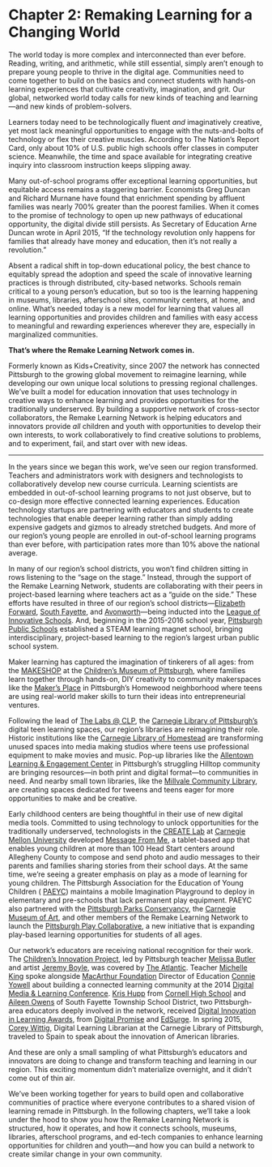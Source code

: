 # Chapter 2: Remaking Learning for a Changing World

The world today is more complex and interconnected than ever before. Reading, writing, and arithmetic, while still essential, simply aren’t enough to prepare young people to thrive in the digital age. Communities need to come together to build on the basics and connect students with hands-on learning experiences that cultivate creativity, imagination, and grit. Our global, networked world today calls for new kinds of teaching and learning—and new kinds of problem-solvers.

Learners today need to be technologically fluent _and_ imaginatively creative, yet most lack meaningful opportunities to engage with the nuts-and-bolts of technology or flex their creative muscles. According to The Nation’s Report Card, only about 10% of U.S. public high schools offer classes in computer science. Meanwhile, the time and space available for integrating creative inquiry into classroom instruction keeps slipping away.

Many out-of-school programs offer exceptional learning opportunities, but equitable access remains a staggering barrier. Economists Greg Duncan and Richard Murnane have found that enrichment spending by affluent families was nearly 700% greater than the poorest families. When it comes to the promise of technology to open up new pathways of educational opportunity, the digital divide still persists. As Secretary of Education Arne Duncan wrote in April 2015, “If the technology revolution only happens for families that already have money and education, then it’s not really a revolution.”

Absent a radical shift in top-down educational policy, the best chance to equitably spread the adoption and speed the scale of innovative learning practices is through distributed, city-based networks. Schools remain critical to a young person’s education, but so too is the learning happening in museums, libraries, afterschool sites, community centers, at home, and online. What’s needed today is a new model for learning that values all learning opportunities and provides children and families with easy access to meaningful and rewarding experiences wherever they are, especially in marginalized communities.

**That’s where the Remake Learning Network comes in.**

Formerly known as Kids+Creativity, since 2007 the network has connected Pittsburgh to the growing global movement to reimagine learning, while developing our own unique local solutions to pressing regional challenges. We’ve built a model for education innovation that uses technology in creative ways to enhance learning and provides opportunities for the traditionally underserved. By building a supportive network of cross-sector collaborators, the Remake Learning Network is helping educators and innovators provide _all_ children and youth with opportunities to develop their own interests, to work collaboratively to find creative solutions to problems, and to experiment, fail, and start over with new ideas.

---

In the years since we began this work, we’ve seen our region transformed. Teachers and administrators work with designers and technologists to collaboratively develop new course curricula. Learning scientists are embedded in out-of-school learning programs to not just observe, but to co-design more effective connected learning experiences. Education technology startups are partnering with educators and students to create technologies that enable deeper learning rather than simply adding expensive gadgets and gizmos to already stretched budgets. And more of our region’s young people are enrolled in out-of-school learning programs than ever before, with participation rates more than 10% above the national average.

In many of our region’s school districts, you won’t find children sitting in rows listening to the “sage on the stage.” Instead, through the support of the Remake Learning Network, students are collaborating with their peers in project-based learning where teachers act as a “guide on the side.” These efforts have resulted in three of our region’s school districts—[Elizabeth Forward](http://remakelearning.org/organization/elizabeth-forward-school-district/), [South Fayette](http://remakelearning.org/organization/south-fayette-school-district/), and [Avonworth](http://remakelearning.org/organization/avonworth-school-district-2/)—being inducted into the [League of Innovative Schools](http://www.digitalpromise.org/initiatives/league-of-innovative-schools). And, beginning in the 2015-2016 school year, [Pittsburgh Public Schools](http://www.pps.k12.pa.us/site/default.aspx?PageID=1) established a STEAM learning magnet school, bringing interdisciplinary, project-based learning to the region’s largest urban public school system.

Maker learning has captured the imagination of tinkerers of all ages: from the [MAKESHOP](http://remakelearning.org/project/makeshop/) at the [Children’s Museum of Pittsburgh](http://remakelearning.org/organization/childrens-museum/), where families learn together through hands-on, DIY creativity to community makerspaces like the [Maker’s Place](http://remakelearning.org/organization/makers-place/) in Pittsburgh’s Homewood neighborhood where teens are using real-world maker skills to turn their ideas into entrepreneurial ventures.

Following the lead of [The Labs @ CLP](http://remakelearning.org/project/labs-at-clp/), the [Carnegie Library of Pittsburgh’s](http://remakelearning.org/organization/carnegie-library/) digital teen learning spaces, our region’s libraries are reimagining their role. Historic institutions like the [Carnegie Library of Homestead](http://remakelearning.org/organization/carnegie-library-of-homestead/) are transforming unused spaces into media making studios where teens use professional equipment to make movies and music. Pop-up libraries like the [Allentown Learning & Engagement Center](http://remakelearning.org/organization/alec/) in Pittsburgh’s struggling Hilltop community are bringing resources—in both print and digital format—to communities in need. And nearby small town libraries, like the [Millvale Community Library](http://remakelearning.org/organization/millvale-community-library/), are creating spaces dedicated for tweens and teens eager for more opportunities to make and be creative.

Early childhood centers are being thoughtful in their use of new digital media tools. Committed to using technology to unlock opportunities for the traditionally underserved, technologists in the [CREATE Lab](http://remakelearning.org/organization/carnegie-mellon/carnegie-mellon-school-computer-science/robotics-institute/create-lab/) at [Carnegie Mellon University](http://remakelearning.org/tag/carnegie-mellon-university/) developed [Message From Me](http://remakelearning.org/project/message-from-me/), a tablet-based app that enables young children at more than 100 Head Start centers around Allegheny County to compose and send photo and audio messages to their parents and families sharing stories from their school days. At the same time, we’re seeing a greater emphasis on play as a mode of learning for young children. The Pittsburgh Association for the Education of Young Children ( [PAEYC](http://remakelearning.org/organization/pittsburgh-association-for-the-education-of-young-children/)) maintains a mobile Imagination Playground to deploy in elementary and pre-schools that lack permanent play equipment. PAEYC also partnered with the [Pittsburgh Parks Conservancy](http://remakelearning.org/organization/pittsburgh-parks-conservancy/), the [Carnegie Museum of Art](http://remakelearning.org/organization/carnegie-museums/carnegie-museum-art/), and other members of the Remake Learning Network to launch the [Pittsburgh Play Collaborative](http://remakelearning.org/organization/playful-pittsburgh-collaborative/), a new initiative that is expanding play-based learning opportunities for students of all ages.

Our network’s educators are receiving national recognition for their work. The [Children’s Innovation Project](http://remakelearning.org/project/childrens-innovation-project/), led by Pittsburgh teacher [Melissa Butler](http://remakelearning.org/person/butler-melissa/) and artist [Jeremy Boyle](http://remakelearning.org/person/boyle-jeremy/), was covered by [The Atlantic](http://www.theatlantic.com/education/archive/2014/11/americas-tiniest-innovators-report-from-pittsburgh/382799/). Teacher [Michelle King](http://remakelearning.org/person/king-michelle/) spoke alongside [MacArthur Foundation](http://remakelearning.org/organization/macarthur-foundation/) Director of Education [Connie Yowell](http://www.macfound.org/about/people/177/) about building a connected learning community at the 2014 [Digital Media & Learning Conference](http://dml2015.dmlhub.net/). [Kris Hupp](http://remakelearning.org/person/hupp-kris/) from [Cornell High School](http://remakelearning.org/organization/cornell-school-district/) and [Aileen Owens](http://remakelearning.org/person/owens-aileen/) of South Fayette Township School District, two Pittsburgh-area educators deeply involved in the network, received [Digital Innovation in Learning Awards](http://dilas.org/), from [Digital Promise](http://www.digitalpromise.org/) and [EdSurge](https://www.edsurge.com/). In spring 2015, [Corey Wittig](http://remakelearning.org/person/wittig-corey/), Digital Learning Librarian at the Carnegie Library of Pittsburgh, traveled to Spain to speak about the innovation of American libraries.

And these are only a small sampling of what Pittsburgh’s educators and innovators are doing to change and transform teaching and learning in our region. This exciting momentum didn’t materialize overnight, and it didn’t come out of thin air.

We’ve been working together for years to build open and collaborative communities of practice where everyone contributes to a shared vision of learning remade in Pittsburgh. In the following chapters, we’ll take a look under the hood to show you how the Remake Learning Network is structured, how it operates, and how it connects schools, museums, libraries, afterschool programs, and ed-tech companies to enhance learning opportunities for children and youth—and how you can build a network to create similar change in your own community.
